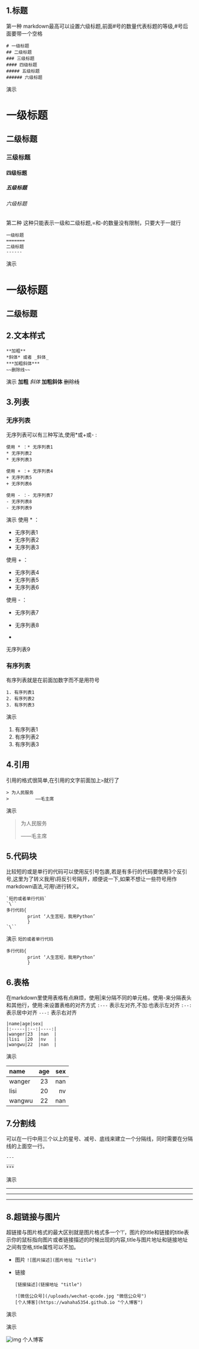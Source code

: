 ## 1.标题

第一种 markdown最高可以设置六级标题,前面#号的数量代表标题的等级,#号后面要带一个空格

```
# 一级标题
## 二级标题
### 三级标题
#### 四级标题
##### 五级标题
###### 六级标题
```

演示

# 一级标题

## 二级标题

### 三级标题

#### 四级标题

##### 五级标题

###### 六级标题

第二种 这种只能表示一级和二级标题,=和-的数量没有限制，只要大于一就行

```
一级标题
=======
二级标题
------
```

演示

# 一级标题

## 二级标题

## 2.文本样式

```
**加粗**
*斜体* 或者 _斜体_
***加粗斜体***
~~删除线~~
```

演示
**加粗**
*斜体*
**加粗斜体**
~~删除线~~

## 3.列表

### 无序列表

无序列表可以有三种写法,使用*或+或- :

```
使用 * ：* 无序列表1
* 无序列表2
* 无序列表3

使用 + ：+ 无序列表4
+ 无序列表5
+ 无序列表6

使用 - ：- 无序列表7
- 无序列表8
- 无序列表9
```

演示
使用 * ：

- 无序列表1
- 无序列表2
- 无序列表3

使用 + ：

- 无序列表4
- 无序列表5
- 无序列表6

使用 - ：

- 无序列表7

- 无序列表8

- 

  无序列表9

  ### 有序列表

  有序列表就是在前面加数字而不是用符号

```
1. 有序列表1
2. 有序列表2
3. 有序列表3
```

演示

1. 有序列表1
2. 有序列表2
3. 有序列表3

## 4.引用

引用的格式很简单,在引用的文字前面加上`>`就行了

```
> 为人民服务
>          ——毛主席
```

演示

> 为人民服务
>
> 
>
> ——毛主席

## 5.代码块

比较短的或是单行的代码可以使用反引号包裹,若是有多行的代码要使用3个反引号,这里为了转义我用\将反引号隔开，顺便说一下,如果不想让一些符号用作markdown语法,可用\进行转义。

```
`短的或者单行代码`
`\``               
多行代码{
        print ‘人生苦短，我用Python’
        }
`\``
```

演示
`短的或者单行代码`

```
多行代码{
        print ‘人生苦短，我用Python’
        }
```

## 6.表格

在markdown里使用表格有点麻烦，使用|来分隔不同的单元格，使用-来分隔表头和其他行，使用:来设置表格的对齐方式
`:---` 表示左对齐,不加:也表示左对齐
`:--:` 表示居中对齐
`---:` 表示右对齐

```
|name|age|sex|
|:-----|:--:|----:|
|wanger|23  |nan  |
|lisi  |20  |nv   |
|wangwu|22  |nan  |
```

演示

| name   | age  |  sex |
| :----- | :--: | ---: |
| wanger |  23  |  nan |
| lisi   |  20  |   nv |
| wangwu |  22  |  nan |

## 7.分割线

可以在一行中用三个以上的星号、减号、底线来建立一个分隔线，同时需要在分隔线的上面空一行。

```
---
___
***
```

演示

------

------

------

## 8.超链接与图片

超链接与图片格式的最大区别就是图片格式多一个’!’，图片的title和链接的title表示你的鼠标指向图片或者链接描述的时候出现的内容,title与图片地址和链接地址之间有空格,title属性可以不加。

- 图片
  `![图片描述](图片地址 "title")`

- 链接

  ```
  [链接描述](链接地址 "title")
  ```

  ```
  ![微信公众号](/uploads/wechat-qcode.jpg "微信公众号")
  [个人博客](https://wahaha5354.github.io "个人博客")
  ```

演示

  演示

![img](https://mmbiz.qpic.cn/mmbiz_jpg/ibD9iaaPDn99hEaj2ZMgE7ojcLkoag99usSDDGErMCc9cfChC75UqZFsmNJs7L2UCKSic9ibsPfbkoF3HMknbf6JXw/640?wx_fmt=jpeg&tp=webp&wxfrom=5&wx_lazy=1&wx_co=1)
个人博客  